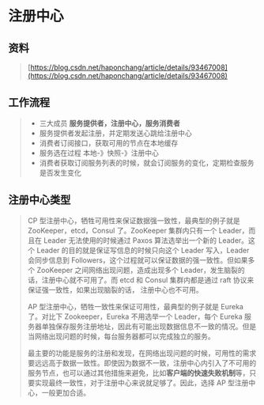 # 注册中心

## 资料

> [https://blog.csdn.net/haponchang/article/details/93467008](https://blog.csdn.net/haponchang/article/details/93467008)

## 工作流程

> * 三大成员  **服务提供者，注册中心，服务消费者**
> * 服务提供者发起注册，并定期发送心跳给注册中心
> * 消费者订阅接口，获取可用的节点在本地缓存
> * 服务选在过程 本地-》快照-》注册中心
> * 消费者获取订阅服务列表的时候，就会订阅服务的变化，定期检查服务是否发生变化

## 注册中心类型

> CP 型注册中心，牺牲可用性来保证数据强一致性，最典型的例子就是 ZooKeeper，etcd，Consul 了。ZooKeeper 集群内只有一个 Leader，而且在 Leader 无法使用的时候通过 Paxos 算法选举出一个新的 Leader。这个 Leader 的目的就是保证写信息的时候只向这个 Leader 写入，Leader 会同步信息到 Followers，这个过程就可以保证数据的强一致性。但如果多个 ZooKeeper 之间网络出现问题，造成出现多个 Leader，发生脑裂的话，注册中心就不可用了。而 etcd 和 Consul 集群内都是通过 raft 协议来保证强一致性，如果出现脑裂的话， 注册中心也不可用。
>
> AP 型注册中心，牺牲一致性来保证可用性，最典型的例子就是 Eureka 了。对比下 Zookeeper，Eureka 不用选举一个 Leader，每个 Eureka 服务器单独保存服务注册地址，因此有可能出现数据信息不一致的情况。但是当网络出现问题的时候，每台服务器都可以完成独立的服务。
>
> 最主要的功能是服务的注册和发现，在网络出现问题的时候，可用性的需求要远远高于数据一致性。即使因为数据不一致，注册中心内引入了不可用的服务节点，也可以通过其他措施来避免，比如**客户端的快速失败机制**等，只要实现最终一致性，对于注册中心来说就足够了。因此，选择 AP 型注册中心，一般更加合适。



